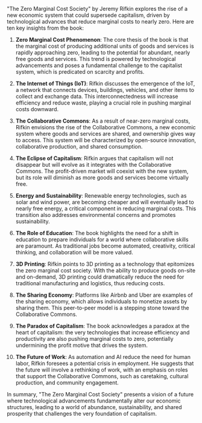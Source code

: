 "The Zero Marginal Cost Society" by Jeremy Rifkin explores the rise of a new economic system that could supersede capitalism, driven by technological advances that reduce marginal costs to nearly zero. Here are ten key insights from the book:

1. **Zero Marginal Cost Phenomenon**: The core thesis of the book is that the marginal cost of producing additional units of goods and services is rapidly approaching zero, leading to the potential for abundant, nearly free goods and services. This trend is powered by technological advancements and poses a fundamental challenge to the capitalist system, which is predicated on scarcity and profits.

2. **The Internet of Things (IoT)**: Rifkin discusses the emergence of the IoT, a network that connects devices, buildings, vehicles, and other items to collect and exchange data. This interconnectedness will increase efficiency and reduce waste, playing a crucial role in pushing marginal costs downward.

3. **The Collaborative Commons**: As a result of near-zero marginal costs, Rifkin envisions the rise of the Collaborative Commons, a new economic system where goods and services are shared, and ownership gives way to access. This system will be characterized by open-source innovation, collaborative production, and shared consumption.

4. **The Eclipse of Capitalism**: Rifkin argues that capitalism will not disappear but will evolve as it integrates with the Collaborative Commons. The profit-driven market will coexist with the new system, but its role will diminish as more goods and services become virtually free.

5. **Energy and Sustainability**: Renewable energy technologies, such as solar and wind power, are becoming cheaper and will eventually lead to nearly free energy, a critical component in reducing marginal costs. This transition also addresses environmental concerns and promotes sustainability.

6. **The Role of Education**: The book highlights the need for a shift in education to prepare individuals for a world where collaborative skills are paramount. As traditional jobs become automated, creativity, critical thinking, and collaboration will be more valued.

7. **3D Printing**: Rifkin points to 3D printing as a technology that epitomizes the zero marginal cost society. With the ability to produce goods on-site and on-demand, 3D printing could dramatically reduce the need for traditional manufacturing and logistics, thus reducing costs.

8. **The Sharing Economy**: Platforms like Airbnb and Uber are examples of the sharing economy, which allows individuals to monetize assets by sharing them. This peer-to-peer model is a stepping stone toward the Collaborative Commons.

9. **The Paradox of Capitalism**: The book acknowledges a paradox at the heart of capitalism: the very technologies that increase efficiency and productivity are also pushing marginal costs to zero, potentially undermining the profit motive that drives the system.

10. **The Future of Work**: As automation and AI reduce the need for human labor, Rifkin foresees a potential crisis in employment. He suggests that the future will involve a rethinking of work, with an emphasis on roles that support the Collaborative Commons, such as caretaking, cultural production, and community engagement.

In summary, "The Zero Marginal Cost Society" presents a vision of a future where technological advancements fundamentally alter our economic structures, leading to a world of abundance, sustainability, and shared prosperity that challenges the very foundation of capitalism.